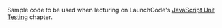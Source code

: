 Sample code to be used when lecturing on LaunchCode's [JavaScript Unit Testing](https://education.launchcode.org/intro-to-web-dev-curriculum/unit-testing/index.html) chapter.